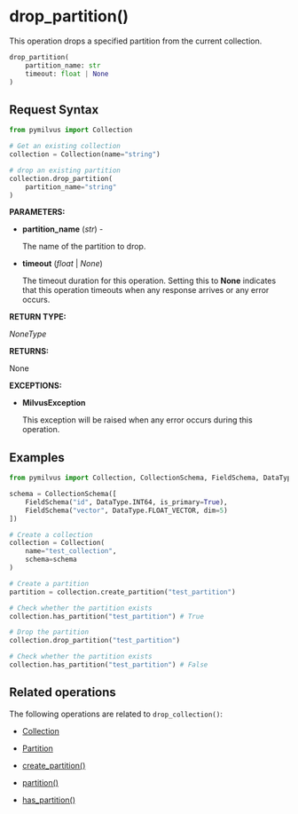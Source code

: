 # drop_partition()

This operation drops a specified partition from the current collection.

```python
drop_partition(
    partition_name: str
    timeout: float | None
)
```

## Request Syntax

```python
from pymilvus import Collection

# Get an existing collection
collection = Collection(name="string")

# drop an existing partition
collection.drop_partition(
    partition_name="string"
)
```

**PARAMETERS:**

- **partition_name** (*str*) -

    The name of the partition to drop.

- **timeout** (*float* | *None*)  

    The timeout duration for this operation. Setting this to **None** indicates that this operation timeouts when any response arrives or any error occurs.

**RETURN TYPE:**

*NoneType*

**RETURNS:**

None

**EXCEPTIONS:**

- **MilvusException**

    This exception will be raised when any error occurs during this operation.

## Examples

```python
from pymilvus import Collection, CollectionSchema, FieldSchema, DataType

schema = CollectionSchema([
    FieldSchema("id", DataType.INT64, is_primary=True),
    FieldSchema("vector", DataType.FLOAT_VECTOR, dim=5)
])

# Create a collection
collection = Collection(
    name="test_collection",
    schema=schema
)

# Create a partition
partition = collection.create_partition("test_partition")

# Check whether the partition exists
collection.has_partition("test_partition") # True

# Drop the partition
collection.drop_partition("test_partition")

# Check whether the partition exists
collection.has_partition("test_partition") # False
```

## Related operations

The following operations are related to `drop_collection()`:

- [Collection](Collection.md)

- [Partition](../Partition/Partition.md)

- [create_partition()](create_partition.md)

- [partition()](partition.md)

- [has_partition()](has_partition.md)

